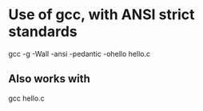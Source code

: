 # Use of gcc, with ANSI strict standards
gcc -g -Wall -ansi -pedantic -ohello hello.c

## Also works with
gcc hello.c